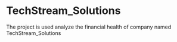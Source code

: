 # TechStream_Solutions
The project is used analyze the financial health of company named TechStream_Solutions
